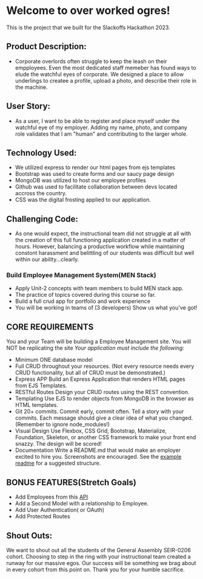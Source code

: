 # Welcome to over worked ogres!

This is the project that we built for the Slackoffs Hackathon 2023. 


## Product Description:

- Corporate overlords often struggle to keep the leash on their empployees. Even the most dedicated staff memeber has found ways to elude the watchful eyes of corporate. We designed a place to allow underlings to createe a profile, upload a photo, and describe their role in the machine.

## User Story:

- As a user, I want to be able to register and place myself under the watchful eye of my employer. Adding my name, photo, and company role validates that I am "human" and contributing to the larger whole.

## Technology Used:

- We utilized express to render our html pages from ejs templates
- Bootstrap was used to create forms and our saucy page design
- MongoDB was utilized to host our employee profiles
- Github was used to facilitate collaboration between devs located accross the country.
- CSS was the digital frosting applied to our application. 

## Challenging Code:
- As one would expect, the instructional team did not struggle at all with the creation of this full functioning application created in a matter of hours. However, balancing a productive workflow while maintaining constont harassment and belittling of our students was difficult but well within our ability...clearly.
### Build Employee Management System(MEN Stack)

- Apply Unit-2 concepts with team members to build MEN stack app.
- The practice of topics covered during this course so far.
- Build a full crud app for portfolio and work experience 
- You will be working in teams of (3 developers) Show us what you've got!

## CORE REQUIREMENTS
You and your Team will be building a Employee Management site. You will NOT be replicating the site 
_Your application must include the following:_
- Minimum ONE database model 
- Full CRUD throughout your resources. (Not every resource needs every CRUD functionality, but all of CRUD must be demonstrated.)
- Express APP Build an Express Application that renders HTML pages from EJS Templates.
- RESTful Routes Design your CRUD routes using the REST convention.
- Templating Use EJS to render objects from MongoDB in the browser as HTML templates.
- Git 20+ commits. Commit early, commit often. Tell a story with your commits. Each message should give a clear idea of what you changed. (Remember to ignore node_modules!)
- Visual Design Use Flexbox, CSS Grid, Bootstrap, Materialize, Foundation, Skeleton, or another CSS framework to make your front end snazzy. The design will be scored!
- Documentation Write a README.md that would make an employer excited to hire you. Screenshots are encouraged. See the [example readme](https://git.generalassemb.ly/WC-SEI-322/Project-Node-Reverse-Engineer/blob/master/example-readme.md) for a suggested structure.

## BONUS FEATURES(Stretch Goals) 
- Add Employees from this [API](https://reqres.in/api/users/)
- Add a Second Model with a relationship to Employee.
- Add User Authentication( or OAuth)
- Add Protected Routes 


## Shout Outs:

We want to shout out all the students of the General Assembly SEIR-0206 cohort. Choosing to step in the ring with your instructional team created a runway for our massive egos. Our success will be something we brag about in every cohort from this point on. Thank you for your humble sacrifice. 

